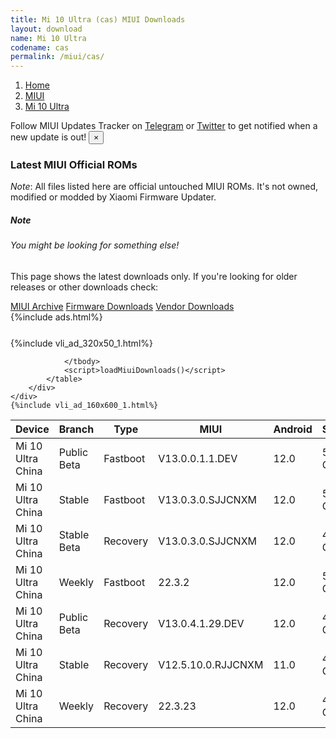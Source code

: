 ```yaml
---
title: Mi 10 Ultra (cas) MIUI Downloads
layout: download
name: Mi 10 Ultra
codename: cas
permalink: /miui/cas/
---
```

<nav aria-label="breadcrumb">
    <ol class="breadcrumb">
        <li class="breadcrumb-item"><a href="/">Home</a></li>
        <li class="breadcrumb-item"><a href="/miui/">MIUI</a></li>
        <li class="breadcrumb-item active" aria-current="page"><a href="/miui/cas/">Mi 10 Ultra</a></li>
    </ol>
</nav>
<div class="alert alert-primary alert-dismissible fade show" role="alert">
    Follow MIUI Updates Tracker on <a href="https://t.me/MIUIUpdatesTracker" class="alert-link">Telegram</a>
     or <a href="https://twitter.com/MiFwUpdater" class="alert-link">Twitter</a> to get notified when a new update is out!
    <button type="button" class="close" data-dismiss="alert" aria-label="Close">
        <span aria-hidden="true">&times;</span>
    </button>
</div>

### Latest MIUI Official ROMs
*Note*: All files listed here are official untouched MIUI ROMs. It's not owned, modified or modded by Xiaomi Firmware Updater.
<div class="card">
  <div class="card-body">
    <h5 class="card-title">Note</h5>
    <h6 class="card-subtitle mb-2 text-muted">You might be looking for something else!</h6>
    <p class="card-text">This page shows the latest downloads only.
     If you're looking for older releases or other downloads check:</p>
    <a href="/archive/miui/cas/" class="card-link">MIUI Archive</a>
    <a href="/firmware/cas/" class="card-link">Firmware Downloads</a>
    <a href="/vendor/cas/" class="card-link">Vendor Downloads</a>
  </div>
</div>
{%include ads.html%}
<div class="row justify-content-center">
    <div class="col-10">
        <div class="table-responsive-md" style="margin-top: 25px;">
            {%include vli_ad_320x50_1.html%}
            <table id="miui" class="display dt-responsive nowrap compact table table-striped table-hover table-sm">
                <thead class="thead-dark">
                    <tr>
                        <th data-ref="device">Device</th>
                        <th data-ref="branch">Branch</th>
                        <th data-ref="type">Type</th>
                        <th data-ref="miui">MIUI</th>
                        <th data-ref="android">Android</th>
                        <th data-ref="size">Size</th>
                        <th data-ref="size">Date</th>
                        <th data-ref="link">Link</th>
                    </tr>
                </thead>
                <tbody>
                <tr><td>Mi 10 Ultra China</td><td>Public Beta</td><td>Fastboot</td><td>V13.0.0.1.1.DEV</td><td>12.0</td><td>5.1 GB</td><td>2022-01-14</td><td><a href="/miui/cas/public beta/V13.0.0.1.1.DEV/">Download</a></td></tr>
<tr><td>Mi 10 Ultra China</td><td>Stable</td><td>Fastboot</td><td>V13.0.3.0.SJJCNXM</td><td>12.0</td><td>5.5 GB</td><td>2022-03-29</td><td><a href="/miui/cas/stable/V13.0.3.0.SJJCNXM/">Download</a></td></tr>
<tr><td>Mi 10 Ultra China</td><td>Stable Beta</td><td>Recovery</td><td>V13.0.3.0.SJJCNXM</td><td>12.0</td><td>4.6 GB</td><td>2022-04-06</td><td><a href="/miui/cas/stable beta/V13.0.3.0.SJJCNXM/">Download</a></td></tr>
<tr><td>Mi 10 Ultra China</td><td>Weekly</td><td>Fastboot</td><td>22.3.2</td><td>12.0</td><td>5.7 GB</td><td>2022-03-02</td><td><a href="/miui/cas/weekly/22.3.2/">Download</a></td></tr>
<tr><td>Mi 10 Ultra China</td><td>Public Beta</td><td>Recovery</td><td>V13.0.4.1.29.DEV</td><td>12.0</td><td>4.7 GB</td><td>2022-05-13</td><td><a href="/miui/cas/public beta/V13.0.4.1.29.DEV/">Download</a></td></tr>
<tr><td>Mi 10 Ultra China</td><td>Stable</td><td>Recovery</td><td>V12.5.10.0.RJJCNXM</td><td>11.0</td><td>4.2 GB</td><td>2021-12-30</td><td><a href="/miui/cas/stable/V12.5.10.0.RJJCNXM/">Download</a></td></tr>
<tr><td>Mi 10 Ultra China</td><td>Weekly</td><td>Recovery</td><td>22.3.23</td><td>12.0</td><td>4.8 GB</td><td>2022-03-24</td><td><a href="/miui/cas/weekly/22.3.23/">Download</a></td></tr>

                </tbody>
                <script>loadMiuiDownloads()</script>
            </table>
        </div>
    </div>
    {%include vli_ad_160x600_1.html%}
</div>
